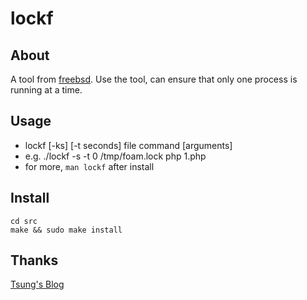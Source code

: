 # lockf

## About
A tool from [freebsd](http://sources.freebsd.org/RELENG_7/src/usr.bin/lockf/). Use the tool, can ensure that only one process is running at a time.

## Usage
* lockf [-ks] [-t seconds] file command [arguments]
* e.g. ./lockf -s -t 0 /tmp/foam.lock php 1.php
* for more, `man lockf` after install

## Install
```
cd src
make && sudo make install
```

## Thanks
[Tsung's Blog](https://blog.longwin.com.tw/2009/03/debian-linux-make-install-lockf-2009/)
